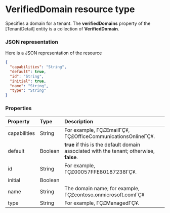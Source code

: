 # VerifiedDomain resource type

Specifies a domain for a tenant. The **verifiedDomains** property of the [TenantDetail] entity is a collection of **VerifiedDomain**.

### JSON representation

Here is a JSON representation of the resource

```json
{
  "capabilities": "String",
  "default": true,
  "id": "String",
  "initial": true,
  "name": "String",
  "type": "String"
}

```
### Properties
| Property	   | Type	|Description|
|:---------------|:--------|:----------|
|capabilities|String|For example, ΓÇ£EmailΓÇ¥, ΓÇ£OfficeCommunicationsOnlineΓÇ¥.|
|default|Boolean|                **true** if this is the default domain associated with the tenant; otherwise, **false**.            |
|id|String|For example, ΓÇ£00057FFE80187238ΓÇ¥.|
|initial|Boolean|            |
|name|String|The domain name; for example, ΓÇ£contoso.onmicrosoft.comΓÇ¥|
|type|String|For example, ΓÇ£ManagedΓÇ¥.|

<!-- uuid: 1f41062f-1126-4b00-8bca-869b0e6d108d
2015-10-12 23:35:03 UTC -->